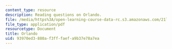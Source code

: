 ```yaml
---
content_type: resource
description: Reading questions on Orlando.
file: /media/https%3A/open-learning-course-data-rc.s3.amazonaws.com/21l-701-literary-interpretation-virginia-woolfs-shakespeare-spring-2001/93970ed3880af3fffaefa9b37e78a7ea_MIT21L_701S01_orlando.pdf
file_type: application/pdf
resourcetype: Document
title: Orlando
uid: 93970ed3-880a-f3ff-faef-a9b37e78a7ea
---
```

